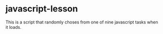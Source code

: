 # javascript-lesson
This is a script that randomly choses from one of nine javascript tasks when it loads.
